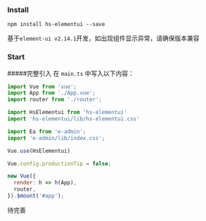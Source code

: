 ### Install
```npm
npm install hs-elementui --save
```
基于`element-ui v2.14.1`开发，如出现组件显示异常，请确保版本兼容
### Start  
#####完整引入
在 `main.ts` 中写入以下内容：
```javascript
import Vue from 'vue';
import App from './App.vue';
import router from './router';

import HsElementui from 'hs-elementui'
import 'hs-elementui/lib/hs-elementui.css'

import Ea from 'e-admin';
import 'e-admin/lib/index.css';

Vue.use(HsElementui)

Vue.config.productionTip = false;

new Vue({
  render: h => h(App),
  router,
}).$mount('#app');
```
待完善


